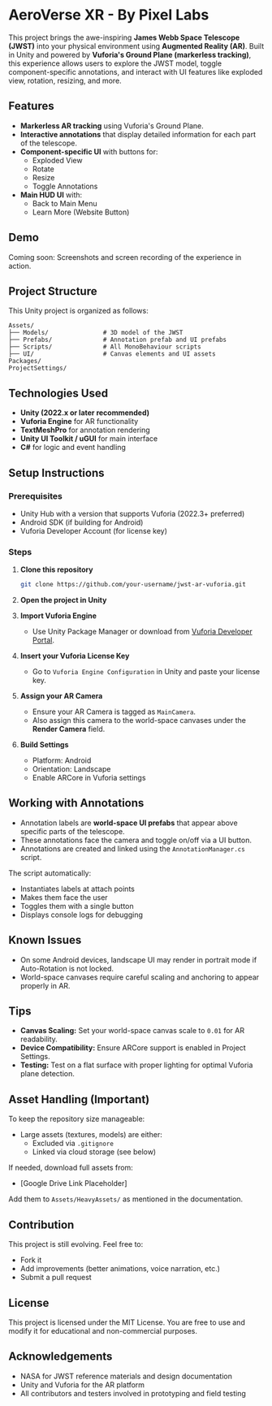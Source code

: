# AeroVerse XR - By Pixel Labs

This project brings the awe-inspiring **James Webb Space Telescope (JWST)** into your physical environment using **Augmented Reality (AR)**. Built in Unity and powered by **Vuforia's Ground Plane (markerless tracking)**, this experience allows users to explore the JWST model, toggle component-specific annotations, and interact with UI features like exploded view, rotation, resizing, and more.

## Features

- **Markerless AR tracking** using Vuforia's Ground Plane.
- **Interactive annotations** that display detailed information for each part of the telescope.
- **Component-specific UI** with buttons for:
  - Exploded View
  - Rotate
  - Resize
  - Toggle Annotations
- **Main HUD UI** with:
  - Back to Main Menu
  - Learn More (Website Button)

## Demo

Coming soon: Screenshots and screen recording of the experience in action.

## Project Structure

This Unity project is organized as follows:

```
Assets/
├── Models/               # 3D model of the JWST
├── Prefabs/              # Annotation prefab and UI prefabs
├── Scripts/              # All MonoBehaviour scripts
├── UI/                   # Canvas elements and UI assets
Packages/
ProjectSettings/
```

## Technologies Used

- **Unity (2022.x or later recommended)**
- **Vuforia Engine** for AR functionality
- **TextMeshPro** for annotation rendering
- **Unity UI Toolkit / uGUI** for main interface
- **C#** for logic and event handling

## Setup Instructions

### Prerequisites

- Unity Hub with a version that supports Vuforia (2022.3+ preferred)
- Android SDK (if building for Android)
- Vuforia Developer Account (for license key)

### Steps

1. **Clone this repository**

   ```bash
   git clone https://github.com/your-username/jwst-ar-vuforia.git
   ```

2. **Open the project in Unity**

3. **Import Vuforia Engine**
   - Use Unity Package Manager or download from [Vuforia Developer Portal](https://developer.vuforia.com/).

4. **Insert your Vuforia License Key**
   - Go to `Vuforia Engine Configuration` in Unity and paste your license key.

5. **Assign your AR Camera**
   - Ensure your AR Camera is tagged as `MainCamera`.
   - Also assign this camera to the world-space canvases under the **Render Camera** field.

6. **Build Settings**
   - Platform: Android
   - Orientation: Landscape
   - Enable ARCore in Vuforia settings

## Working with Annotations

- Annotation labels are **world-space UI prefabs** that appear above specific parts of the telescope.
- These annotations face the camera and toggle on/off via a UI button.
- Annotations are created and linked using the `AnnotationManager.cs` script. 

The script automatically:
- Instantiates labels at attach points
- Makes them face the user
- Toggles them with a single button
- Displays console logs for debugging

## Known Issues

- On some Android devices, landscape UI may render in portrait mode if Auto-Rotation is not locked.
- World-space canvases require careful scaling and anchoring to appear properly in AR.

## Tips

- **Canvas Scaling:** Set your world-space canvas scale to `0.01` for AR readability.
- **Device Compatibility:** Ensure ARCore support is enabled in Project Settings.
- **Testing:** Test on a flat surface with proper lighting for optimal Vuforia plane detection.

## Asset Handling (Important)

To keep the repository size manageable:
- Large assets (textures, models) are either:
  - Excluded via `.gitignore`
  - Linked via cloud storage (see below)
  
If needed, download full assets from:
- [Google Drive Link Placeholder]

Add them to `Assets/HeavyAssets/` as mentioned in the documentation.

## Contribution

This project is still evolving. Feel free to:
- Fork it
- Add improvements (better animations, voice narration, etc.)
- Submit a pull request

## License

This project is licensed under the MIT License. You are free to use and modify it for educational and non-commercial purposes.

## Acknowledgements

- NASA for JWST reference materials and design documentation
- Unity and Vuforia for the AR platform
- All contributors and testers involved in prototyping and field testing